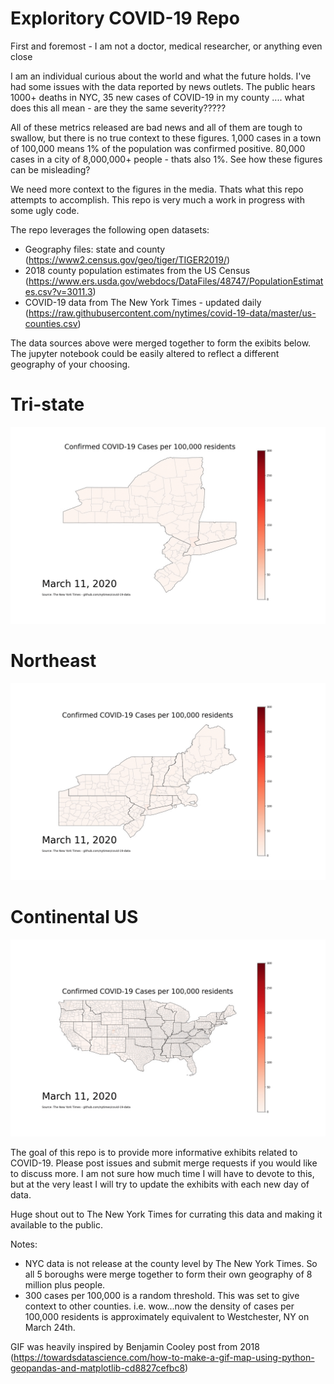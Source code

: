 # Exploritory COVID-19 Repo

First and foremost - I am not a doctor, medical researcher, or anything even close

I am an individual curious about the world and what the future holds. I've had some issues with the data reported by news outlets. The public hears 1000+ deaths in NYC, 35 new cases of COVID-19 in my county .... what does this all mean - are they the same severity????? 

All of these metrics released are bad news and all of them are tough to swallow, but there is no true context to these figures. 1,000 cases in a town of 100,000 means 1% of the population was confirmed positive. 80,000 cases in a city of 8,000,000+ people - thats also 1%. See how these figures can be misleading?

We need more context to the figures in the media. Thats what this repo attempts to accomplish. This repo is very much a work in progress with some ugly code. 

The repo leverages the following open datasets:
- Geography files: state and county (https://www2.census.gov/geo/tiger/TIGER2019/) 
- 2018 county population estimates from the US Census (https://www.ers.usda.gov/webdocs/DataFiles/48747/PopulationEstimates.csv?v=3011.3)
- COVID-19 data from The New York Times - updated daily (https://raw.githubusercontent.com/nytimes/covid-19-data/master/us-counties.csv)

The data sources above were merged together to form the exibits below. The jupyter notebook could be easily altered to reflect a different geography of your choosing.

# Tri-state
![Alt Text](maps/cases/tristate/covid.gif)

# Northeast
![Alt Text](maps/cases/northeast/covid.gif)

# Continental US
![Alt Text](maps/cases/us/covid.gif)

The goal of this repo is to provide more informative exhibits related to COVID-19. Please post issues and submit merge requests if you would like to discuss more. I am not sure how much time I will have to devote to this, but at the very least I will try to update the exhibits with each new day of data.

Huge shout out to The New York Times for currating this data and making it available to the public. 

Notes:

- NYC data is not release at the county level by The New York Times. So all 5 boroughs were merge together to form their own geography of 8 million plus people.
- 300 cases per 100,000 is a random threshold. This was set to give context to other counties. i.e. wow...now the density of cases per 100,000 residents is approximately equivalent to Westchester, NY on March 24th.

GIF was heavily inspired by Benjamin Cooley post from 2018 (https://towardsdatascience.com/how-to-make-a-gif-map-using-python-geopandas-and-matplotlib-cd8827cefbc8)